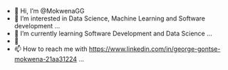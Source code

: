 - 👋 Hi, I’m @MokwenaGG
- 👀 I’m interested in Data Science, Machine Learning and Software development ...
- 🌱 I’m currently learning Software Development and Data Science ...
- 💞️ 
- 📫 How to reach me with https://www.linkedin.com/in/george-gontse-mokwena-21aa31224 ...

<!---
MokwenaGG/MokwenaGG is a ✨ special ✨ repository because its `README.md` (this file) appears on your GitHub profile.
You can click the Preview link to take a look at your changes.
--->
